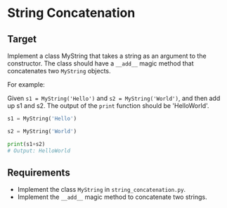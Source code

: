 # String Concatenation

## Target

Implement a class MyString that takes a string as an argument to the constructor. The class should have a `__add__` magic method that concatenates two `MyString` objects.

For example:

Given `s1 = MyString('Hello')` and `s2 = MyString('World')`, and then add up s1 and s2. The output of the `print` function should be 'HelloWorld'.

```python
s1 = MyString('Hello')

s2 = MyString('World')

print(s1+s2)
# Output: HelloWorld
```

## Requirements

- Implement the class `MyString` in `string_concatenation.py`.
- Implement the `__add__` magic method to concatenate two strings.
